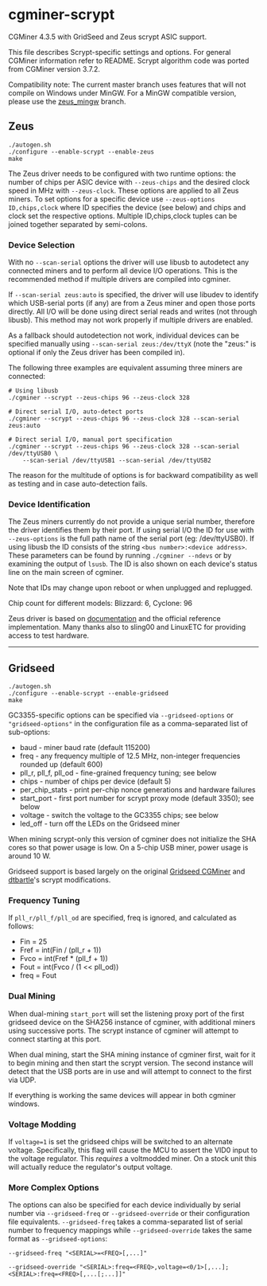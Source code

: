cgminer-scrypt
==============

CGMiner 4.3.5 with GridSeed and Zeus scrypt ASIC support.

This file describes Scrypt-specific settings and options.
For general CGMiner information refer to README.
Scrypt algorithm code was ported from CGMiner version 3.7.2.

Compatibility note: The current master branch uses features that will not
compile on Windows under MinGW. For a MinGW compatible version, please
use the [zeus_mingw](https://github.com/dmaxl/cgminer/tree/zeus_mingw) branch.

## Zeus ##

	./autogen.sh
	./configure --enable-scrypt --enable-zeus
	make

The Zeus driver needs to be configured with two runtime options: the number of
chips per ASIC device with `--zeus-chips` and the desired clock speed in MHz
with `--zeus-clock`. These options are applied to all Zeus miners. To set options
for a specific device use `--zeus-options ID,chips,clock` where ID specifies
the device (see below) and chips and clock set the respective options. Multiple
ID,chips,clock tuples can be joined together separated by semi-colons.

### Device Selection ###

With no `--scan-serial` options the driver will use libusb to autodetect any
connected miners and to perform all device I/O operations. This is the
recommended method if multiple drivers are compiled into cgminer.

If `--scan-serial zeus:auto` is specified, the driver will use libudev to
identify which USB-serial ports (if any) are from a Zeus miner and open those
ports directly. All I/O will be done using direct serial reads and writes
(not through libusb). This method may not work properly if multiple drivers
are enabled.

As a fallback should autodetection not work, individual devices can be specified
manually using `--scan-serial zeus:/dev/ttyX` (note the "zeus:" is optional if
only the Zeus driver has been compiled in).

The following three examples are equivalent assuming three miners are connected:

	# Using libusb
	./cgminer --scrypt --zeus-chips 96 --zeus-clock 328
	
	# Direct serial I/O, auto-detect ports
	./cgminer --scrypt --zeus-chips 96 --zeus-clock 328 --scan-serial zeus:auto
	
	# Direct serial I/O, manual port specification
	./cgminer --scrypt --zeus-chips 96 --zeus-clock 328 --scan-serial /dev/ttyUSB0 \
		--scan-serial /dev/ttyUSB1 --scan-serial /dev/ttyUSB2

The reason for the multitude of options is for backward compatibility as well
as testing and in case auto-detection fails.

### Device Identification ###

The Zeus miners currently do not provide a unique serial number, therefore the driver
identifies them by their port. If using serial I/O the ID for use with `--zeus-options`
is the full path name of the serial port (eg: /dev/ttyUSB0). If using libusb the ID
consists of the string `<bus number>:<device address>`. These parameters can be found
by running `./cgminer --ndevs` or by examining the output of `lsusb`. The ID is also
shown on each device's status line on the main screen of cgminer.

Note that IDs may change upon reboot or when unplugged and replugged.

Chip count for different models: Blizzard: 6, Cyclone: 96

Zeus driver is based on [documentation][zeus] and the official reference implementation.
Many thanks also to sling00 and LinuxETC for providing access to test hardware.

[zeus]: <http://zeusminer.com/user-manual-ver-1-0/>

- - - - - - - -

## Gridseed ##

	./autogen.sh
	./configure --enable-scrypt --enable-gridseed
	make

GC3355-specific options can be specified via `--gridseed-options` or
`"gridseed-options"` in the configuration file as a comma-separated list of
sub-options:

* baud - miner baud rate (default 115200)
* freq - any frequency multiple of 12.5 MHz, non-integer frequencies rounded up (default 600)
* pll_r, pll_f, pll_od - fine-grained frequency tuning; see below
* chips - number of chips per device (default 5)
* per_chip_stats - print per-chip nonce generations and hardware failures
* start_port - first port number for scrypt proxy mode (default 3350); see below
* voltage - switch the voltage to the GC3355 chips; see below
* led_off - turn off the LEDs on the Gridseed miner

When mining scrypt-only this version of cgminer does not initialize the SHA cores so that
power usage is low. On a 5-chip USB miner, power usage is around 10 W.

Gridseed support is based largely on the original [Gridseed CGMiner][] and
[dtbartle][]'s scrypt modifications.

[Gridseed CGMiner]: <https://github.com/gridseed/usb-miner/>
[dtbartle]: <https://github.com/dtbartle/cgminer-gc3355/>

### Frequency Tuning ###

If `pll_r/pll_f/pll_od` are specified, freq is ignored, and calculated as follows:
* Fin = 25
* Fref = int(Fin / (pll_r + 1))
* Fvco = int(Fref * (pll_f + 1))
* Fout = int(Fvco / (1 << pll_od))
* freq = Fout

### Dual Mining ###

When dual-mining `start_port` will set the listening proxy port of the first gridseed
device on the SHA256 instance of cgminer, with additional miners using successive ports.
The scrypt instance of cgminer will attempt to connect starting at this port.

When dual mining, start the SHA mining instance of cgminer first, wait for it to begin
mining and then start the scrypt version. The second instance will detect that the USB
ports are in use and will attempt to connect to the first via UDP.

If everything is working the same devices will appear in both cgminer windows.

### Voltage Modding ###

If `voltage=1` is set the gridseed chips will be switched to an alternate voltage.
Specifically, this flag will cause the MCU to assert the VID0 input to the voltage
regulator. This *requires* a voltmodded miner. On a stock unit this will actually
reduce the regulator's output voltage.

### More Complex Options ###

The options can also be specified for each device individually by serial number via
`--gridseed-freq` or `--gridseed-override` or their configuration file equivalents.
`--gridseed-freq` takes a comma-separated list of serial number to frequency mappings
while `--gridseed-override` takes the same format as `--gridseed-options`:

	--gridseed-freq "<SERIAL>=<FREQ>[,...]"

	--gridseed-override "<SERIAL>:freq=<FREQ>,voltage=<0/1>[,...];<SERIAL>:freq=<FREQ>[,...[;...]]"

